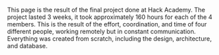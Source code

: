 This page is the result of the final project done at Hack Academy. The project lasted 3 weeks, it took approximately 160 hours for each of the 4 members. This is the result of the effort, coordination, and time of four different people, working remotely but in constant communication. Everything was created from scratch, including the design, architecture, and database.
